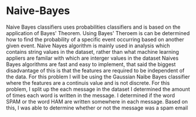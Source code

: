 # Naive-Bayes
Naive Bayes classifiers uses probabilities classifiers and is based on the application of Bayes' Theorem. 
Using Bayes' Theroem is can be determined how to find the probability of a specific event occurring based on another given event.
Naive Nayes algorithm is mainly used in analysis which contains string values in the dataset, rather than what machine learning appliers are familar with which are interger values in the dataset
Naives Bayes algorithms are fast and easy to implement, that said the biggest disadvantage of this is that the features are required to be independent of the data.
For this problem I will be using the Gaussian Naibe Bayes classifier where the features are a continuis value and is not discrete.
For this problem, I split up the each message in the dataset
I determined the amount of times each word is written in the message.
I determined if the word SPAM or the word HAM are written somewhere in each message.
Based on this, I was able to determine whether or not the message was a spam email
